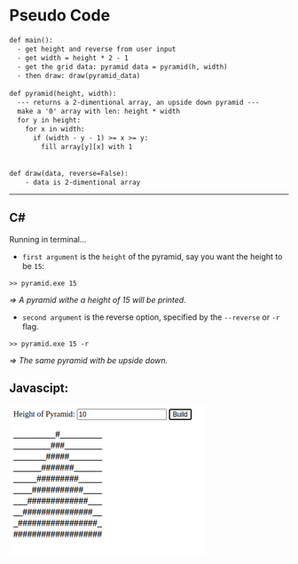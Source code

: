 # Pseudo Code
```
def main():
  - get height and reverse from user input
  - get width = height * 2 - 1
  - get the grid data: pyramid data = pyramid(h, width)
  - then draw: draw(pyramid_data)

def pyramid(height, width):
  --- returns a 2-dimentional array, an upside down pyramid ---
  make a '0' array with len: height * width
  for y in height:
    for x in width:
      if (width - y - 1) >= x >= y:
        fill array[y][x] with 1
    
  
def draw(data, reverse=False):
    - data is 2-dimentional array
```


------------------
## C#
Running in terminal...

- ``first argument`` is the ``height`` of the pyramid, say you want the height to be ``15``:

```
>> pyramid.exe 15

```
*=> A pyramid withe a height of 15 will be printed.*

- ``second argument`` is the reverse option, specified by the ``--reverse`` or ``-r`` flag.

```
>> pyramid.exe 15 -r

```
*=> The same pyramid with be upside down.*

## Javascipt:

![js_preview](./Javascript/js_pyramid.png)
